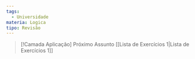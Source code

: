 ```yaml
---
tags:
  - Universidade
materia: Logica
tipo: Revisão
---
```


> [!Camada Aplicação] Próximo Assunto 
> [[Lista de Exercı́cios 1|Lista de Exercı́cios 1]]